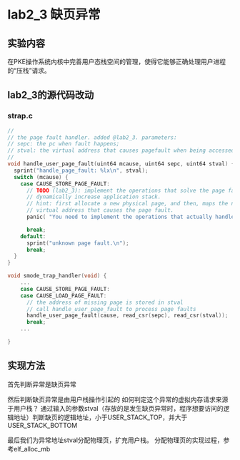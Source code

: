 # lab2_3 缺页异常
## 实验内容
在PKE操作系统内核中完善用户态栈空间的管理，使得它能够正确处理用户进程的“压栈”请求。


## lab2_3的源代码改动
### strap.c
```c
//
// the page fault handler. added @lab2_3. parameters:
// sepc: the pc when fault happens;
// stval: the virtual address that causes pagefault when being accessed.
//
void handle_user_page_fault(uint64 mcause, uint64 sepc, uint64 stval) {
  sprint("handle_page_fault: %lx\n", stval);
  switch (mcause) {
    case CAUSE_STORE_PAGE_FAULT:
      // TODO (lab2_3): implement the operations that solve the page fault to
      // dynamically increase application stack.
      // hint: first allocate a new physical page, and then, maps the new page to the
      // virtual address that causes the page fault.
      panic( "You need to implement the operations that actually handle the page fault in lab2_3.\n" );

      break;
    default:
      sprint("unknown page fault.\n");
      break;
  }
}

void smode_trap_handler(void) {
    ...
    case CAUSE_STORE_PAGE_FAULT:
    case CAUSE_LOAD_PAGE_FAULT:
      // the address of missing page is stored in stval
      // call handle_user_page_fault to process page faults
      handle_user_page_fault(cause, read_csr(sepc), read_csr(stval));
      break;
    ...

}
```

## 实现方法
首先判断异常是缺页异常

然后判断缺页异常是由用户栈操作引起的
    如何判定这个异常的虚拟内存请求来源于用户栈？
    通过输入的参数stval（存放的是发生缺页异常时，程序想要访问的逻辑地址）判断缺页的逻辑地址，小于USER_STACK_TOP，并大于USER_STACK_BOTTOM

最后我们为异常地址stval分配物理页，扩充用户栈。
分配物理页的实现过程，参考elf_alloc_mb